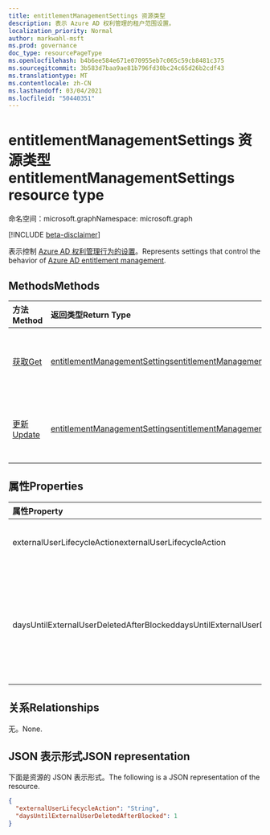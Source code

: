 ```yaml
---
title: entitlementManagementSettings 资源类型
description: 表示 Azure AD 权利管理的租户范围设置。
localization_priority: Normal
author: markwahl-msft
ms.prod: governance
doc_type: resourcePageType
ms.openlocfilehash: b4b6ee584e671e070955eb7c065c59cb8481c375
ms.sourcegitcommit: 3b583d7baa9ae81b796fd30bc24c65d26b2cdf43
ms.translationtype: MT
ms.contentlocale: zh-CN
ms.lasthandoff: 03/04/2021
ms.locfileid: "50440351"
---
```

# <a name="entitlementmanagementsettings-resource-type"></a><span data-ttu-id="50d13-103">entitlementManagementSettings 资源类型</span><span class="sxs-lookup"><span data-stu-id="50d13-103">entitlementManagementSettings resource type</span></span>

<span data-ttu-id="50d13-104">命名空间：microsoft.graph</span><span class="sxs-lookup"><span data-stu-id="50d13-104">Namespace: microsoft.graph</span></span>

[!INCLUDE [beta-disclaimer](../../includes/beta-disclaimer.md)]

<span data-ttu-id="50d13-105">表示控制 [Azure AD 权利管理行为的设置](entitlementmanagement-root.md)。</span><span class="sxs-lookup"><span data-stu-id="50d13-105">Represents settings that control the behavior of [Azure AD entitlement management](entitlementmanagement-root.md).</span></span>

## <a name="methods"></a><span data-ttu-id="50d13-106">Methods</span><span class="sxs-lookup"><span data-stu-id="50d13-106">Methods</span></span>

| <span data-ttu-id="50d13-107">方法</span><span class="sxs-lookup"><span data-stu-id="50d13-107">Method</span></span>       | <span data-ttu-id="50d13-108">返回类型</span><span class="sxs-lookup"><span data-stu-id="50d13-108">Return Type</span></span> | <span data-ttu-id="50d13-109">说明</span><span class="sxs-lookup"><span data-stu-id="50d13-109">Description</span></span> |
|:-------------|:------------|:------------|
| [<span data-ttu-id="50d13-110">获取</span><span class="sxs-lookup"><span data-stu-id="50d13-110">Get</span></span>](../api/entitlementmanagementsettings-get.md) | [<span data-ttu-id="50d13-111">entitlementManagementSettings</span><span class="sxs-lookup"><span data-stu-id="50d13-111">entitlementManagementSettings</span></span>](entitlementmanagementsettings.md) | <span data-ttu-id="50d13-112">读取 **entitlementManagementSettings 对象** 的属性。</span><span class="sxs-lookup"><span data-stu-id="50d13-112">Read the properties of an **entitlementManagementSettings** object.</span></span> |
| [<span data-ttu-id="50d13-113">更新</span><span class="sxs-lookup"><span data-stu-id="50d13-113">Update</span></span>](../api/entitlementmanagementsettings-update.md) | [<span data-ttu-id="50d13-114">entitlementManagementSettings</span><span class="sxs-lookup"><span data-stu-id="50d13-114">entitlementManagementSettings</span></span>](entitlementmanagementsettings.md) | <span data-ttu-id="50d13-115">更新 **entitlementManagementSettings 对象** 的属性。</span><span class="sxs-lookup"><span data-stu-id="50d13-115">Update the properties of an **entitlementManagementSettings** object.</span></span> |

## <a name="properties"></a><span data-ttu-id="50d13-116">属性</span><span class="sxs-lookup"><span data-stu-id="50d13-116">Properties</span></span>

| <span data-ttu-id="50d13-117">属性</span><span class="sxs-lookup"><span data-stu-id="50d13-117">Property</span></span>     | <span data-ttu-id="50d13-118">类型</span><span class="sxs-lookup"><span data-stu-id="50d13-118">Type</span></span>        | <span data-ttu-id="50d13-119">说明</span><span class="sxs-lookup"><span data-stu-id="50d13-119">Description</span></span> |
|:-------------|:------------|:------------|
|<span data-ttu-id="50d13-120">externalUserLifecycleAction</span><span class="sxs-lookup"><span data-stu-id="50d13-120">externalUserLifecycleAction</span></span>|<span data-ttu-id="50d13-121">String</span><span class="sxs-lookup"><span data-stu-id="50d13-121">String</span></span>|<span data-ttu-id="50d13-122">之一 `None` `BlockSignIn` ， 或 `BlockSignInAndDelete` 。</span><span class="sxs-lookup"><span data-stu-id="50d13-122">One of `None`, `BlockSignIn`, or `BlockSignInAndDelete`.</span></span> |
|<span data-ttu-id="50d13-123">daysUntilExternalUserDeletedAfterBlocked</span><span class="sxs-lookup"><span data-stu-id="50d13-123">daysUntilExternalUserDeletedAfterBlocked</span></span>|<span data-ttu-id="50d13-124">Int64</span><span class="sxs-lookup"><span data-stu-id="50d13-124">Int64</span></span>|<span data-ttu-id="50d13-125">如果为 ，则删除外部用户的帐户之前阻止其 `externalUserLifecycleAction` `BlockSignInAndDelete` 登录的天数。</span><span class="sxs-lookup"><span data-stu-id="50d13-125">If `externalUserLifecycleAction` is `BlockSignInAndDelete`, the number of days after an external user is blocked from sign in before their account is deleted.</span></span>|

## <a name="relationships"></a><span data-ttu-id="50d13-126">关系</span><span class="sxs-lookup"><span data-stu-id="50d13-126">Relationships</span></span>

<span data-ttu-id="50d13-127">无。</span><span class="sxs-lookup"><span data-stu-id="50d13-127">None.</span></span>

## <a name="json-representation"></a><span data-ttu-id="50d13-128">JSON 表示形式</span><span class="sxs-lookup"><span data-stu-id="50d13-128">JSON representation</span></span>

<span data-ttu-id="50d13-129">下面是资源的 JSON 表示形式。</span><span class="sxs-lookup"><span data-stu-id="50d13-129">The following is a JSON representation of the resource.</span></span>

<!-- {
  "blockType": "resource",
  "optionalProperties": [

  ],
  "@odata.type": "microsoft.graph.entitlementManagementSettings",
  "keyProperty": ""
}-->

```json
{
  "externalUserLifecycleAction": "String",
  "daysUntilExternalUserDeletedAfterBlocked": 1
}
```

<!-- uuid: 16cd6b66-4b1a-43a1-adaf-3a886856ed98
2019-02-04 14:57:30 UTC -->
<!-- {
  "type": "#page.annotation",
  "description": "entitlementManagementSettings resource",
  "keywords": "",
  "section": "documentation",
  "tocPath": ""
}-->


